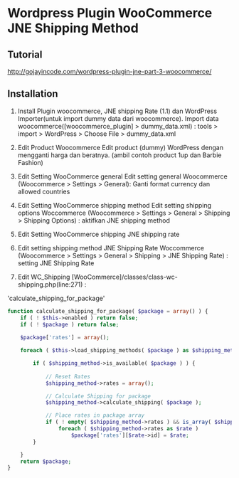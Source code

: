 # Wordpress Plugin WooCommerce JNE Shipping Method 

## Tutorial
http://gojayincode.com/wordpress-plugin-jne-part-3-woocommerce/

## Installation
1. Install Plugin woocommerce, JNE shipping Rate (1.1) dan WordPress Importer(untuk import dummy data dari woocommerce). Import data woocommerce([woocommerce_plugin] > dummy_data.xml) : tools > import > WordPress > Choose File > dummy_data.xml

2. Edit Product Woocommerce Edit product (dummy) WordPress dengan mengganti harga dan beratnya. (ambil contoh product 1up dan Barbie Fashion)

3. Edit Setting WooCommerce general Edit setting general Woocommerce (Woocommerce > Settings > General): Ganti format currency dan allowed countries

4. Edit Setting WooCommerce shipping method Edit setting shipping options Woccommerce (Woocommerce > Settings > General > Shipping > Shipping Options) : aktifkan JNE shipping method

5. Edit Setting WooCommerce shipping JNE shipping rate 

6. Edit setting shipping method JNE Shipping Rate Woccommerce (Woocommerce > Settings > General > Shipping > JNE Shipping Rate) : setting JNE Shipping Rate

7. Edit WC_Shipping [WooCommerce]/classes/class-wc-shipping.php(line:271) : 
		
'calculate_shipping_for_package'

```php
function calculate_shipping_for_package( $package = array() ) {
	if ( ! $this->enabled ) return false;
	if ( ! $package ) return false;
	
	$package['rates'] = array();

	foreach ( $this->load_shipping_methods( $package ) as $shipping_method ) {

		if ( $shipping_method->is_available( $package ) ) {
			
			// Reset Rates
			$shipping_method->rates = array();

			// Calculate Shipping for package
			$shipping_method->calculate_shipping( $package );

			// Place rates in package array
			if ( ! empty( $shipping_method->rates ) && is_array( $shipping_method->rates ) )
				foreach ( $shipping_method->rates as $rate )
					$package['rates'][$rate->id] = $rate;
		}

	}
	return $package;
}
```
